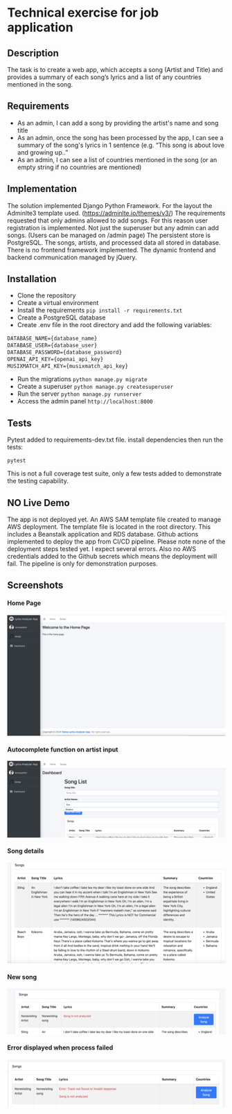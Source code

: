 # Technical exercise for job application

## Description
The task is to create a web app, which accepts a song (Artist and Title) and provides a summary of each song’s lyrics and a list of any countries mentioned in the song.

## Requirements
- As an admin, I can add a song by providing the artist's name and song title
- As an admin, once the song has been processed by the app, I can see a summary of the
song's lyrics in 1 sentence (e.g. “This song is about love and growing up..”
- As an admin, I can see a list of countries mentioned in the song (or an empty string if no
countries are mentioned)

## Implementation
The solution implemented Django Python Framework.
For the layout the Adminlte3 template used. (https://adminlte.io/themes/v3/)
The requirements requested that only admins allowed to add songs. For this reason user registration is implemented.
Not just the superuser but any admin can add songs. (Users can be managed on /admin page)
The persistent store is PostgreSQL. The songs, artists, and processed data all stored in database.
There is no frontend framework implemented. The dynamic frontend and backend communication managed by jQuery.

## Installation
- Clone the repository
- Create a virtual environment
- Install the requirements `pip install -r requirements.txt`
- Create a PostgreSQL database
- Create .env file in the root directory and add the following variables:
```
DATABASE_NAME={database_name}
DATABASE_USER={database_user}
DATABASE_PASSWORD={database_password}
OPENAI_API_KEY={openai_api_key}
MUSIXMATCH_API_KEY={musixmatch_api_key}
```
- Run the migrations `python manage.py migrate`
- Create a superuser `python manage.py createsuperuser`
- Run the server `python manage.py runserver`
- Access the admin panel `http://localhost:8000`

## Tests
Pytest added to requirements-dev.txt file. install dependencies then run the tests:
```
pytest
``` 
This is not a full coverage test suite, only a few tests added to demonstrate the testing capability.

## NO Live Demo
The app is not deployed yet.
An AWS SAM template file created to manage AWS deployment.
The template file is located in the root directory.
This includes a Beanstalk application and RDS database.
Github actions implemented to deploy the app from CI/CD pipeline.
Please note none of the deployment steps tested yet. I expect several errors. 
Also no AWS credentials added to the Github secrets which means the deployment will fail.
The pipeline is only for demonstration purposes.

## Screenshots
#### Home Page
![Home Page](screenshots/Screenshot-homepage.png)
#### Autocomplete function on artist input
![Artist autocomplete](screenshots/Screenshot-autocomplete.png)
#### Song details
![Song details](screenshots/Screenshot-song-details.png)
#### New song
![New song](screenshots/Screenshot-new-song.png)
#### Error displayed when process failed
![Process error](screenshots/Screenshot-process-error.png)



